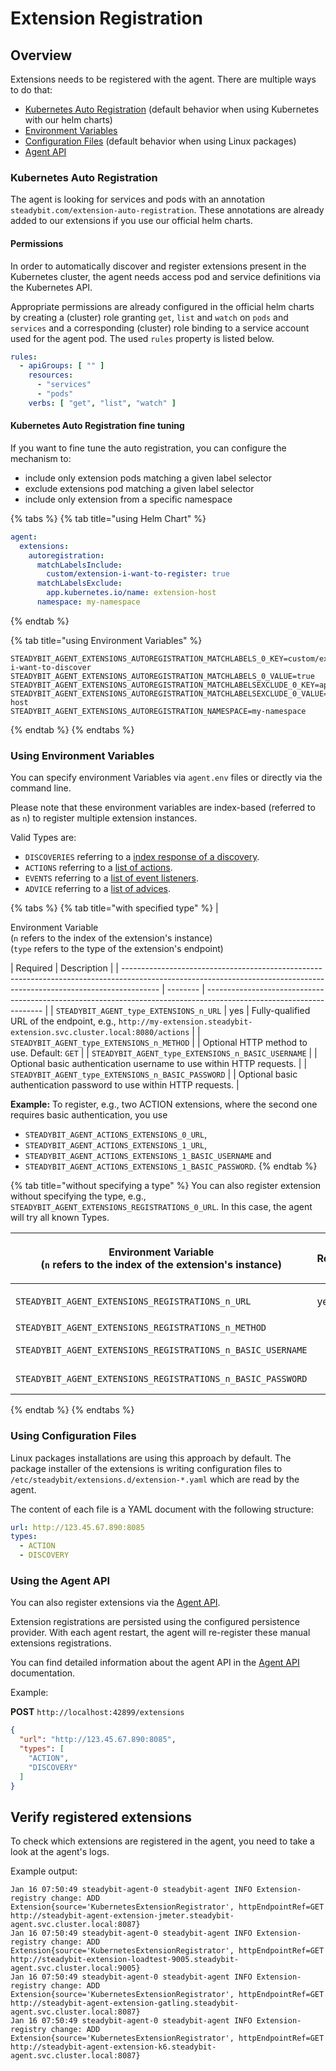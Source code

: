 # Extension Registration

## Overview

Extensions needs to be registered with the agent. There are multiple ways to do that:

* [Kubernetes Auto Registration](extension-registration.md#kubernetes-auto-registration) (default behavior when using Kubernetes with our helm charts)
* [Environment Variables](extension-registration.md#using-environment-variables)
* [Configuration Files](extension-registration.md#using-configuration-files) (default behavior when using Linux packages)
* [Agent API](extension-registration.md#using-the-agent-api)

### Kubernetes Auto Registration

The agent is looking for services and pods with an annotation `steadybit.com/extension-auto-registration`. These annotations are already added to our extensions if you use our official helm charts.

#### Permissions

In order to automatically discover and register extensions present in the Kubernetes cluster, the agent needs access pod and service definitions via the Kubernetes API.

Appropriate permissions are already configured in the official helm charts by creating a (cluster) role granting `get`, `list` and `watch` on `pods` and `services` 
and a corresponding (cluster) role binding to a service account used for the agent pod. The used `rules` property is listed below.

```yaml
rules:
  - apiGroups: [ "" ]
    resources:
      - "services"
      - "pods"
    verbs: [ "get", "list", "watch" ]
```

#### Kubernetes Auto Registration fine tuning

If you want to fine tune the auto registration, you can configure the mechanism to:

* include only extension pods matching a given label selector
* exclude extensions pod matching a given label selector
* include only extension from a specific namespace

{% tabs %}
{% tab title="using Helm Chart" %}
```yaml
agent:
  extensions:
    autoregistration:
      matchLabelsInclude:
        custom/extension-i-want-to-register: true
      matchLabelsExclude:
        app.kubernetes.io/name: extension-host
      namespace: my-namespace
```
{% endtab %}

{% tab title="using Environment Variables" %}
```
STEADYBIT_AGENT_EXTENSIONS_AUTOREGISTRATION_MATCHLABELS_0_KEY=custom/extension-i-want-to-discover
STEADYBIT_AGENT_EXTENSIONS_AUTOREGISTRATION_MATCHLABELS_0_VALUE=true
STEADYBIT_AGENT_EXTENSIONS_AUTOREGISTRATION_MATCHLABELSEXCLUDE_0_KEY=app.kubernetes.io/name
STEADYBIT_AGENT_EXTENSIONS_AUTOREGISTRATION_MATCHLABELSEXCLUDE_0_VALUE=extension-host
STEADYBIT_AGENT_EXTENSIONS_AUTOREGISTRATION_NAMESPACE=my-namespace
```
{% endtab %}
{% endtabs %}

### Using Environment Variables

You can specify environment Variables via `agent.env` files or directly via the command line.

Please note that these environment variables are index-based (referred to as `n`) to register multiple extension instances.

Valid Types are:

* `DISCOVERIES` referring to a [index response of a discovery](https://github.com/steadybit/discovery-kit/blob/main/docs/discovery-api.md#index-response).
* `ACTIONS` referring to a [list of actions](https://github.com/steadybit/action-kit/blob/main/docs/action-api.md#action-list).
* `EVENTS` referring to a [list of event listeners](https://github.com/steadybit/event-kit/blob/main/docs/event-api.md#event-listeners-list).
* `ADVICE` referring to a [list of advices](https://github.com/steadybit/advice-kit/blob/main/docs/advice-api.md#index-response).

{% tabs %}
{% tab title="with specified type" %}
| <p>Environment Variable<br>(<code>n</code> refers to the index of the extension's instance)<br>(<code>type</code> refers to the type of the extension's endpoint)</p> | Required | Description                                                                                                         |
| --------------------------------------------------------------------------------------------------------------------------------------------------------------------- | -------- | ------------------------------------------------------------------------------------------------------------------- |
| `STEADYBIT_AGENT_type_EXTENSIONS_n_URL`                                                                                                                               | yes      | Fully-qualified URL of the endpoint, e.g., `http://my-extension.steadybit-extension.svc.cluster.local:8080/actions` |
| `STEADYBIT_AGENT_type_EXTENSIONS_n_METHOD`                                                                                                                            |          | Optional HTTP method to use. Default: `GET`                                                                         |
| `STEADYBIT_AGENT_type_EXTENSIONS_n_BASIC_USERNAME`                                                                                                                    |          | Optional basic authentication username to use within HTTP requests.                                                 |
| `STEADYBIT_AGENT_type_EXTENSIONS_n_BASIC_PASSWORD`                                                                                                                    |          | Optional basic authentication password to use within HTTP requests.                                                 |

**Example:** To register, e.g., two ACTION extensions, where the second one requires basic authentication, you use

* `STEADYBIT_AGENT_ACTIONS_EXTENSIONS_0_URL`,
* `STEADYBIT_AGENT_ACTIONS_EXTENSIONS_1_URL`,
* `STEADYBIT_AGENT_ACTIONS_EXTENSIONS_1_BASIC_USERNAME` and
* `STEADYBIT_AGENT_ACTIONS_EXTENSIONS_1_BASIC_PASSWORD`.
{% endtab %}

{% tab title="without specifying a type" %}
You can also register extension without specifying the type, e.g., `STEADYBIT_AGENT_EXTENSIONS_REGISTRATIONS_0_URL`. In this case, the agent will try all known Types.

| <p>Environment Variable<br>(<code>n</code> refers to the index of the extension's instance)</p> | Required | Description                                                                                                         |
| ----------------------------------------------------------------------------------------------- | -------- | ------------------------------------------------------------------------------------------------------------------- |
| `STEADYBIT_AGENT_EXTENSIONS_REGISTRATIONS_n_URL`                                                | yes      | Fully-qualified URL of the endpoint, e.g., `http://my-extension.steadybit-extension.svc.cluster.local:8080/actions` |
| `STEADYBIT_AGENT_EXTENSIONS_REGISTRATIONS_n_METHOD`                                             |          | Optional HTTP method to use. Default: `GET`                                                                         |
| `STEADYBIT_AGENT_EXTENSIONS_REGISTRATIONS_n_BASIC_USERNAME`                                     |          | Optional basic authentication username to use within HTTP requests.                                                 |
| `STEADYBIT_AGENT_EXTENSIONS_REGISTRATIONS_n_BASIC_PASSWORD`                                     |          | Optional basic authentication password to use within HTTP requests.                                                 |
{% endtab %}
{% endtabs %}

### Using Configuration Files

Linux packages installations are using this approach by default. The package installer of the extensions is writing configuration files to `/etc/steadybit/extensions.d/extension-*.yaml` which are read by the agent.

The content of each file is a YAML document with the following structure:

```yaml
url: http://123.45.67.890:8085
types:
  - ACTION
  - DISCOVERY
```

### Using the Agent API

You can also register extensions via the [Agent API](agent-api.md).

Extension registrations are persisted using the configured persistence provider. With each agent restart, the agent will re-register these manual extensions registrations.

You can find detailed information about the agent API in the [Agent API](agent-api.md) documentation.

Example:

**POST** `http://localhost:42899/extensions`

```json
{
  "url": "http://123.45.67.890:8085",
  "types": [
    "ACTION",
    "DISCOVERY"
  ]
}
```

## Verify registered extensions

To check which extensions are registered in the agent, you need to take a look at the agent's logs.

Example output:

```
Jan 16 07:50:49 steadybit-agent-0 steadybit-agent INFO Extension-registry change: ADD Extension{source='KubernetesExtensionRegistrator', httpEndpointRef=GET http://steadybit-agent-extension-jmeter.steadybit-agent.svc.cluster.local:8087}
Jan 16 07:50:49 steadybit-agent-0 steadybit-agent INFO Extension-registry change: ADD Extension{source='KubernetesExtensionRegistrator', httpEndpointRef=GET http://steadybit-extension-loadtest-9005.steadybit-agent.svc.cluster.local:9005}
Jan 16 07:50:49 steadybit-agent-0 steadybit-agent INFO Extension-registry change: ADD Extension{source='KubernetesExtensionRegistrator', httpEndpointRef=GET http://steadybit-agent-extension-gatling.steadybit-agent.svc.cluster.local:8087}
Jan 16 07:50:49 steadybit-agent-0 steadybit-agent INFO Extension-registry change: ADD Extension{source='KubernetesExtensionRegistrator', httpEndpointRef=GET http://steadybit-agent-extension-k6.steadybit-agent.svc.cluster.local:8087}
```
